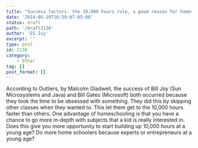 ```yaml
---
title: "Success factors: the 10,000 hours rule, a good reason for homeschooling?"
date: '2014-05-19T16:59:07-05:00'
status: draft
path: '/draft2130'
author: 'ES Ivy'
excerpt: ''
type: post
id: 2130
category:
    - Other
tag: []
post_format: []
---
```

According to Outliers, by Malcolm Gladwell, the success of Bill Joy (Sun Microsystems and Java) and Bill Gates (Microsoft) both occurred because they took the time to be obsessed with something. They did this by skipping other classes when they wanted to. This let them get to the 10,000 hours faster than others. One advantage of homeschooling is that you have a chance to go more in-depth with subjects that a kid is really interested in. Does this give you more opportunity to start building up 10,000 hours at a young age? Do more home schoolers because experts or entrepreneurs at a young age?
